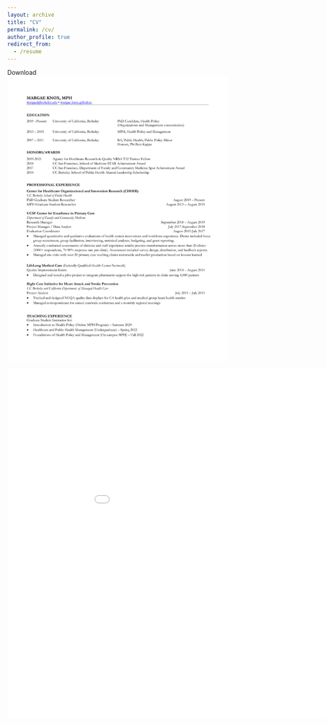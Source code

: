 ```yaml
---
layout: archive
title: "CV"
permalink: /cv/
author_profile: true
redirect_from:
  - /resume
---
```


Download <a href="files/MKnox_CV_2022AUG_web.pdf" class="image fit"><img src="files/MKnox_CV_2022AUG_web.pdf" alt=""></a>


<embed src="margae-knox.github.io/files/MKnox_CV_2022AUG_web.pdf" width="1000px" height="800px" type="application/pdf" />
